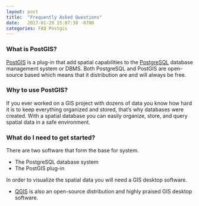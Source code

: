 ```yaml
---
layout: post
title:  "Frequently Asked Questions"
date:   2017-01-29 15:07:38 -0700
categories: FAQ Postgis
---
```


### What is PostGIS?

[PostGIS](http://www.postgis.net/) is a plug-in that add spatial capabilities to the [PostgreSQL](https://www.postgresql.org/) database management system or DBMS. Both PostgreSQL and 
PostGIS 
are open-source based which means 
that it distribution are and 
will always be free.

### Why to use PostGIS?

If you ever worked on a GIS project with dozens of data you know how hard it is to keep everything organized and stored, that’s why databases were created. With a spatial database you can easily organize, store, and query spatial data in a safe environment.

### What do I need to get started?

There are two software that form the base for system.
* The PostgreSQL database system
* The PostGIS plug-in

In order to visualize the spatial data you will need a GIS desktop software.
* [QGIS](http://www.qgis.org/en/site/index.html) is also an open-source distribution and highly praised GIS desktop software.
